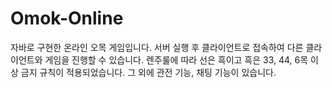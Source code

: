 # Omok-Online
자바로 구현한 온라인 오목 게임입니다.
서버 실행 후 클라이언트로 접속하여 다른 클라이언트와 게임을 진행할 수 있습니다.
렌주룰에 따라 선은 흑이고 흑은 33, 44, 6목 이상 금지 규칙이 적용되었습니다.
그 외에 관전 기능, 채팅 기능이 있습니다.
